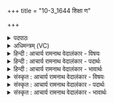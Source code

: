 +++
title = "10-3_1644 शिक्षा ण"

+++
<details><summary>पदपाठः</summary>

शि꣡क्ष꣢꣯। नः꣣। इन्द्र। रायः꣢। आ। पु꣣रु꣢। वि꣣द्वा꣢न्। ऋ꣣चीषम। अ꣡व꣢꣯। नः꣣। पा꣡र्ये꣢꣯। ध꣡ने꣢꣯। १६४४।
</details>

<details><summary>अधिमन्त्रम् (VC)</summary>

- इन्द्रः
- श्रुतकक्षः सुकक्षो वा आङ्गिरसः
- गायत्री
- षड्जः
</details>

<details><summary>हिन्दी : आचार्य रामनाथ वेदालंकार - विषयः</summary>

आगे परमात्मा और जीवात्मा से प्रार्थना करते हैं।
</details>

<details><summary>हिन्दी : आचार्य रामनाथ वेदालंकार - पदार्थः</summary>

पदार्थान्वय -  हे(ऋचीषम)वेदवागीशों का मान करनेवाले(इन्द्र)परमैश्वर्यवान् परमात्मा वा जीवात्मा! (पुरु)बहुत(विद्वान्)विद्वान् तुम(नः)हमें(रायः)भौतिक और आध्यात्मिक ऐश्वर्य(आ शिक्ष)प्रदान करो।(पार्ये)मार्ग के पार जाकर प्राप्त करने योग्य(धने)धन के निमित्त(नः)हमारी(अव)रक्षा करो ॥३॥
</details>

<details><summary>हिन्दी : आचार्य रामनाथ वेदालंकार - भावार्थः</summary>

भावार्थ -  परमात्मा की प्रेरणा और जीवात्मा के पुरुषार्थ से मनुष्य निर्धारित मार्ग के पार पहुँच कर महान् ऐश्वर्यों को प्राप्त कर सकते हैं ॥३॥
</details>

<details><summary>संस्कृत : आचार्य रामनाथ वेदालंकार - विषयः</summary>

अथ परमात्मजीवात्मानौ प्रार्थयते।
</details>

<details><summary>संस्कृत : आचार्य रामनाथ वेदालंकार - पदार्थः</summary>

पदार्थान्वय -  हे(ऋचीषम)ऋगीशानां विदुषां मानयितः[चस्य कुत्वाभावः शकारस्य च मूर्धन्यादेशश्छान्दसः।] (इन्द्र)परमैश्वर्यवन् परमात्मन् जीवात्मन् वा! (पुरु)बहु(विद्वान्)विज्ञानवान् त्वम्(नः)अस्मान्(रायः)भौतिकानि आध्यात्मिकानि चैश्वर्याणि(आ शिक्ष)आनीय प्रदेहि।[शिक्षतिर्दानकर्मा। निघं० ३।२०।‘द्व्यचोऽतस्तिङः’अ० ६।३।१३५ इति दीर्घः। संहितायां‘णः’इत्यत्र‘पूर्वपदात्’अ० ८।३।१०६ इति नकारस्य णत्वम्।] (पार्ये)मार्गस्य पारं गत्वा प्रापणीये(धने)ऐश्वर्ये निमित्ते(नः)अस्मान्(अव)रक्ष।[अत्रापि पूर्वोक्तनियमेन संहितायां दीर्घत्वम्]॥३॥
</details>

<details><summary>संस्कृत : आचार्य रामनाथ वेदालंकार - भावार्थः</summary>

भावार्थ -  परमात्मनः प्रेरणया जीवात्मनश्च पुरुषार्थेन मनुष्या निर्धारितस्याध्वनः पारं गत्वा महैश्वर्याणि प्राप्तुं शक्नुवन्ति ॥३॥
</details>